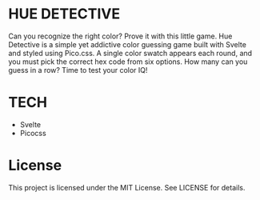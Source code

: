 # HUE DETECTIVE
Can you recognize the right color? Prove it with this little game.
Hue Detective is a simple yet addictive color guessing game built with Svelte and styled using Pico.css. A single color swatch appears each round, and you must pick the correct hex code from six options. How many can you guess in a row? Time to test your color IQ!

# TECH
  - Svelte
  - Picocss

# License
This project is licensed under the MIT License. See LICENSE for details.
